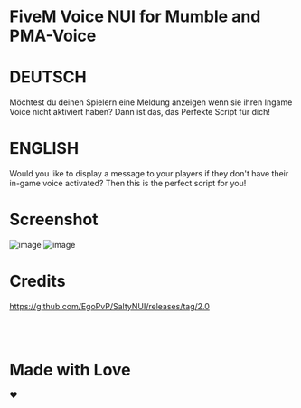 # FiveM Voice NUI for Mumble and PMA-Voice

# **DEUTSCH**
Möchtest du deinen Spielern eine Meldung anzeigen wenn sie ihren Ingame Voice nicht aktiviert haben? Dann ist das, das Perfekte Script für dich!

# **ENGLISH**
Would you like to display a message to your players if they don't have their in-game voice activated? Then this is the perfect script for you!

# Screenshot
![image](https://github.com/zImSkillz/mlrp_voicenui/assets/83404249/0bb1aaef-e191-47bd-8183-9bf1420552f1)
![image](https://github.com/zImSkillz/mlrp_voicenui/assets/83404249/1fadec05-7042-427c-8284-569462f53aac)

# Credits
https://github.com/EgoPvP/SaltyNUI/releases/tag/2.0

<br>
<br>

# Made with Love
:heart:
